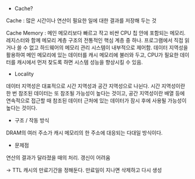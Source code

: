 - Cache?

Cache : 많은 시간이나 연산이 필요한 일에 대한 결과를 저장해 두는 것



Cache Memory : 메인 메모리보다 빠르고 작고 비싼 CPU 칩 안에 포함되는 메모리. 레지스터와 함께 메모리 계층 구조의 전통적인 핵심 계층 중 하나. 프로그램에서 직접 읽거나 쓸 수 없고 하드웨어의 메모리 관리 시스템이 내부적으로 제어함. 데이터 지역성을 활용하여 메인 메모리에 있는 데이터를 캐시 메모리에 불러와 두고, CPU가 필요한 데이터를 캐시에서 먼저 찾도록 하면 시스템 성능을 향상시킬 수 있음.



* Locality

데이터 지역성은 대표적으로 시간 지역성과 공간 지역성으로 나뉜다. 시간 지역성이란 한 번 참조된 데이터는 또 참조될 가능성이 높다는 것이고, 공간 지역성이란 배열 등에 연속적으로 접근할 때 참조된 데이터 근처에 있는 데이터가 잠시 후에 사용될 가능성이 높다는 것이다.



* 구조 / 작동 방식

DRAM의 여러 주소가 캐시 메모리의 한 주소에 대응되는 다대일 방식이다.



* 문제점

연산의 결과가 달라졌을 때의 처리. 갱신이 어려움

-> TTL 캐시의 만료기간을 정해둔다. 만료일이 지나면 삭제하고 다시 생성



